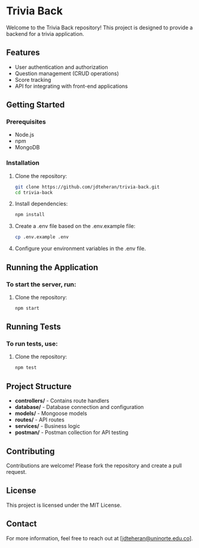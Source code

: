 # Trivia Back

Welcome to the Trivia Back repository! This project is designed to provide a backend for a trivia application. 

## Features

- User authentication and authorization
- Question management (CRUD operations)
- Score tracking
- API for integrating with front-end applications

## Getting Started

### Prerequisites

- Node.js
- npm
- MongoDB

### Installation

1. Clone the repository:
   ```sh
   git clone https://github.com/jdteheran/trivia-back.git
   cd trivia-back

2. Install dependencies:
   ```sh
   npm install

3. Create a .env file based on the .env.example file:
   ```sh
   cp .env.example .env

4. Configure your environment variables in the .env file.

## Running the Application

### To start the server, run:

1. Clone the repository:
   ```sh
   npm start

## Running Tests

### To run tests, use:

1. Clone the repository:
   ```sh
   npm test

## Project Structure

- **controllers/** - Contains route handlers
- **database/** - Database connection and configuration
- **models/** - Mongoose models
- **routes/** - API routes
- **services/** - Business logic
- **postman/** - Postman collection for API testing

## Contributing
Contributions are welcome! Please fork the repository and create a pull request.

## License
This project is licensed under the MIT License.

## Contact
For more information, feel free to reach out at [jdteheran@uninorte.edu.co].